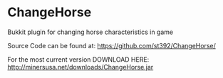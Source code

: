 ChangeHorse
===========

Bukkit plugin for changing horse characteristics in game


Source Code can be found at: https://github.com/st392/ChangeHorse/



For the most current version DOWNLOAD HERE: http://minersusa.net/downloads/ChangeHorse.jar
